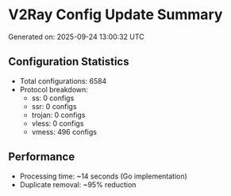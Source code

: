 # V2Ray Config Update Summary
Generated on: 2025-09-24 13:00:32 UTC

## Configuration Statistics
- Total configurations: 6584
- Protocol breakdown:
  - ss: 0 configs
  - ssr: 0 configs
  - trojan: 0 configs
  - vless: 0 configs
  - vmess: 496 configs

## Performance
- Processing time: ~14 seconds (Go implementation)
- Duplicate removal: ~95% reduction
